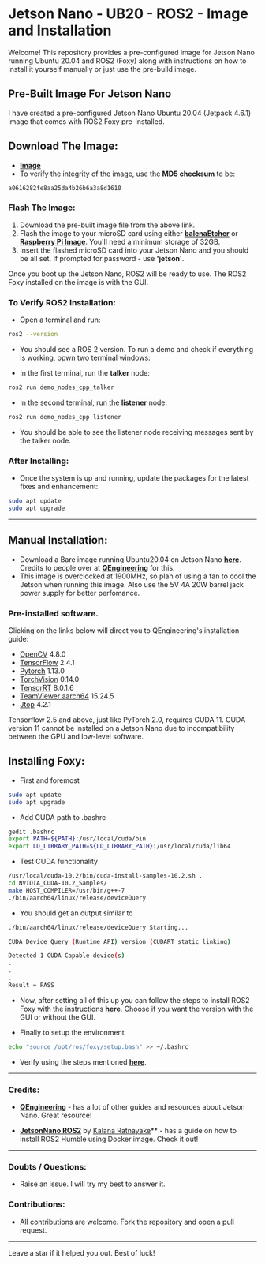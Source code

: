 # Jetson Nano - UB20 - ROS2 - Image and Installation

Welcome! This repository provides a pre-configured image for Jetson Nano running Ubuntu 20.04 and ROS2 (Foxy) along with instructions on how to install it yourself manually or just use the pre-build image.

## Pre-Built Image For Jetson Nano
I have created a pre-configured Jetson Nano Ubuntu 20.04 (Jetpack 4.6.1) image that comes with ROS2 Foxy pre-installed.

## Download The Image:
- **[Image](https://drive.google.com/file/d/1IWrIm-2_PBaE9ifxYteN5zBfBzE_Uoih/view?usp=sharing)**
- To verify the integrity of the image, use the **MD5 checksum** to be:
```
a0616282fe8aa25da4b26b6a3a8d1610
```
### Flash The Image:
1. Download the pre-built image file from the above link.
2. Flash the image to your microSD card using either **[balenaEtcher](https://www.balena.io/etcher)** or **[Raspberry Pi Image](https://www.raspberrypi.com/software/)**. You'll need a minimum storage of 32GB.
3. Insert the flashed microSD card into your Jetson Nano and you should be all set. If prompted for password - use **'jetson'**.

Once you boot up the Jetson Nano, ROS2 will be ready to use. The ROS2 Foxy installed on the image is with the GUI.

### To Verify ROS2 Installation:
- Open a terminal and run:
```bash
ros2 --version
```
- You should see a ROS 2 version. To run a demo and check if everything is working, opwn two terminal windows:

- In the first terminal, run the **talker** node:
```bash
ros2 run demo_nodes_cpp_talker
```

- In the second terminal, run the **listener** node:
```bash
ros2 run demo_nodes_cpp listener
```

- You should be able to see the listener node receiving messages sent by the talker node.

### After Installing:
- Once the system is up and running, update the packages for the latest fixes and enhancement:
```bash
sudo apt update
sudo apt upgrade
```
---

## Manual Installation:

- Download a Bare image running Ubuntu20.04 on Jetson Nano **[here](https://ln5.sync.com/dl/7261d3770/jebr2z9k-kwj4wwvd-3wxjtqsx-36zbu3cx/view/default/11304887590004)**. Credits to people over at **[QEngineering](https://github.com/Qengineering)** for this.
- This image is overclocked at 1900MHz, so plan of using a fan to cool the Jetson when running this image. Also use the 5V 4A 20W barrel jack power supply for better perfomance.

### Pre-installed software.

Clicking on the links below will direct you to QEngineering's installation guide:
- [OpenCV](https://qengineering.eu/install-opencv-on-jetson-nano.html) 4.8.0
- [TensorFlow](https://qengineering.eu/install-tensorflow-2.4.0-on-jetson-nano.html) 2.4.1
- [Pytorch](https://qengineering.eu/install-pytorch-on-jetson-nano.html) 1.13.0
- [TorchVision](https://qengineering.eu/install-pytorch-on-jetson-nano.html) 0.14.0
- [TensorRT](https://github.com/Qengineering/Jetson-Nano-Ubuntu-20-image/issues/11) 8.0.1.6
- [TeamViewer aarch64](https://www.teamviewer.com/en/download/linux/) 15.24.5
- [Jtop](https://github.com/rbonghi/jetson_stats) 4.2.1

Tensorflow 2.5 and above, just like PyTorch 2.0, requires CUDA 11. CUDA version 11 cannot be installed on a Jetson Nano due to incompatibility between the GPU and low-level software.

## Installing Foxy:

* First and foremost
```bash
sudo apt update
sudo apt upgrade
```
* Add CUDA path to .bashrc
```bash
gedit .bashrc
export PATH=${PATH}:/usr/local/cuda/bin
export LD_LIBRARY_PATH=${LD_LIBRARY_PATH}:/usr/local/cuda/lib64
```
* Test CUDA functionality
```bash
/usr/local/cuda-10.2/bin/cuda-install-samples-10.2.sh .
cd NVIDIA_CUDA-10.2_Samples/
make HOST_COMPILER=/usr/bin/g++-7
./bin/aarch64/linux/release/deviceQuery
```
* You should get an output similar to
```bash
./bin/aarch64/linux/release/deviceQuery Starting...

CUDA Device Query (Runtime API) version (CUDART static linking)

Detected 1 CUDA Capable device(s)
.
.
.
Result = PASS
```

* Now, after setting all of this up you can follow the steps to install ROS2 Foxy with the instructions **[here]([here](https://docs.ros.org/en/foxy/Installation/Ubuntu-Install-Debians.html))**. Choose if you want the version with the GUI or without the GUI.

* Finally to setup the environment
```bash
echo "source /opt/ros/foxy/setup.bash" >> ~/.bashrc
```
* Verify using the steps mentioned **[here](#to-verify-ros2-installation)**.

---
### Credits:
- **[QEngineering](https://github.com/Qengineering)** - has a lot of other guides and resources about Jetson Nano. Great resource!

- **[JetsonNano ROS2](https://github.com/CollaborativeRoboticsLab/JetsonNano-ROS2)** by [Kalana Ratnayake](https://github.com/KalanaRatnayake)** - has a guide on how to install ROS2 Humble using Docker image. Check it out!
---
### Doubts / Questions:
- Raise an issue. I will try my best to answer it.

### Contributions:

- All contributions are welcome. Fork the repository and open a pull request.
---

Leave a star if it helped you out. Best of luck!
